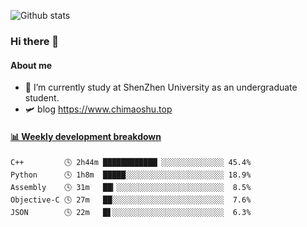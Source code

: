 ![Github stats](https://github-readme-stats.vercel.app/api?username=chimaoshu&show_icons=true&theme=cobalt)

### Hi there 👋

#### About me

- 🏫 I’m currently study at ShenZhen University as an undergraduate student.
- 🛩️ blog  https://www.chimaoshu.top

<!-- waka-box start -->
#### <a href="https://gist.github.com/e235103f6d3ace58395a9ff863c34467" target="_blank">📊 Weekly development breakdown</a>
```text
C++         🕓 2h44m ████████████▏░░░░░░░░░░░░░░ 45.4%
Python      🕓 1h8m  █████░░░░░░░░░░░░░░░░░░░░░░ 18.9%
Assembly    🕓 31m   ██▎░░░░░░░░░░░░░░░░░░░░░░░░  8.5%
Objective-C 🕓 27m   ██░░░░░░░░░░░░░░░░░░░░░░░░░  7.6%
JSON        🕓 22m   █▋░░░░░░░░░░░░░░░░░░░░░░░░░  6.3%
```
<!-- Powered by https://github.com/YouEclipse/waka-box-go . -->
<!-- waka-box end -->
